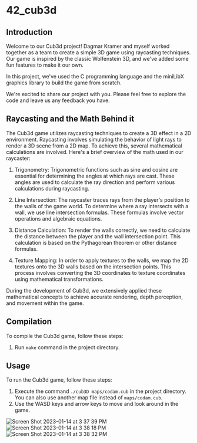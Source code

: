 # 42_cub3d

## Introduction

Welcome to our Cub3d project! Dagmar Kramer and myself worked together as a team to create a simple 3D game using raycasting techniques. Our game is inspired by the classic Wolfenstein 3D, and we've added some fun features to make it our own.

In this project, we've used the C programming language and the miniLibX graphics library to build the game from scratch.

We're excited to share our project with you. Please feel free to explore the code and leave us any feedback you have.

## Raycasting and the Math Behind it

The Cub3d game utilizes raycasting techniques to create a 3D effect in a 2D environment. Raycasting involves simulating the behavior of light rays to render a 3D scene from a 2D map. To achieve this, several mathematical calculations are involved. Here's a brief overview of the math used in our raycaster:

1. Trigonometry: Trigonometric functions such as sine and cosine are essential for determining the angles at which rays are cast. These angles are used to calculate the ray direction and perform various calculations during raycasting.

2. Line Intersection: The raycaster traces rays from the player's position to the walls of the game world. To determine where a ray intersects with a wall, we use line intersection formulas. These formulas involve vector operations and algebraic equations.

3. Distance Calculation: To render the walls correctly, we need to calculate the distance between the player and the wall intersection point. This calculation is based on the Pythagorean theorem or other distance formulas.

4. Texture Mapping: In order to apply textures to the walls, we map the 2D textures onto the 3D walls based on the intersection points. This process involves converting the 3D coordinates to texture coordinates using mathematical transformations.

During the development of Cub3d, we extensively applied these mathematical concepts to achieve accurate rendering, depth perception, and movement within the game.

## Compilation

To compile the Cub3d game, follow these steps:
1. Run `make` command in the project directory.

## Usage

To run the Cub3d game, follow these steps:
1. Execute the command `./cub3D maps/codam.cub` in the project directory. You can also use another map file instead of `maps/codam.cub`.
2. Use the WASD keys and arrow keys to move and look around in the game.

![Screen Shot 2023-01-14 at 3 37 39 PM](https://user-images.githubusercontent.com/79095814/212477358-d4b33ea9-66c3-479d-aec5-e4385a7c9c44.png)
![Screen Shot 2023-01-14 at 3 38 18 PM](https://user-images.githubusercontent.com/79095814/212477363-3b07859a-2a26-4e1c-9ba7-849fe023bc39.png)
![Screen Shot 2023-01-14 at 3 38 32 PM](https://user-images.githubusercontent.com/79095814/212477364-bfd9816b-71a2-44fe-b8da-1f656718b38d.png)
